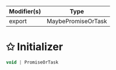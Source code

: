 | Modifier(s)                            | Type                     |
|----------------------------------------|--------------------------|
| export | MaybePromiseOrTask |

# &#10025; Initializer

```ts
void | PromiseOrTask
```